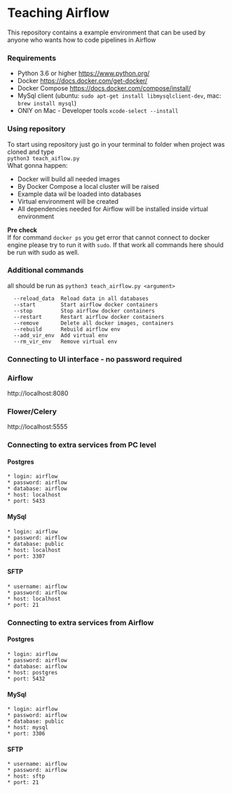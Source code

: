 # Teaching Airflow  
This repository contains a example environment that can be used
by anyone who wants how to code pipelines in Airflow

### Requirements

* Python 3.6 or higher https://www.python.org/
* Docker https://docs.docker.com/get-docker/
* Docker Compose https://docs.docker.com/compose/install/
* MySql client (ubuntu: ``sudo apt-get install libmysqlclient-dev``, mac: ```brew install mysql```)
* ONlY on Mac - Developer tools  ```xcode-select --install``` 

### Using repository
To start using repository just go in your terminal to folder when project was
cloned and type <br/> ```python3 teach_aiflow.py```  
What gonna happen:  
* Docker will build all needed images
* By Docker Compose a local cluster will be raised
* Example data wil be loaded into databases
* Virtual environment will be created
* All dependencies needed for Airflow will be installed inside virtual environment 

**Pre check**  
If for command ```docker ps``` you get error that cannot connect to docker engine
please try to run it with ```sudo```. If that work all commands here should be run with sudo as well.
### Additional commands
all should be run as ```python3 teach_airflow.py <argument>```
```
  --reload_data  Reload data in all databases
  --start        Start airflow docker containers
  --stop         Stop airflow docker containers
  --restart      Restart airflow docker containers
  --remove       Delete all docker images, containers
  --rebuild      Rebuild airflow env
  --add_vir_env  Add virtual env
  --rm_vir_env   Remove virtual env
```

### Connecting to UI interface - no password required

### Airflow
http://localhost:8080

### Flower/Celery
http://localhost:5555

### Connecting to extra services from PC level

#### Postgres
    * login: airflow
    * password: airflow
    * database: airflow
    * host: localhost
    * port: 5433

#### MySql
    * login: airflow
    * password: airflow
    * database: public
    * host: localhost
    * port: 3307

#### SFTP
    * username: airflow
    * password: airflow
    * host: localhost
    * port: 21


### Connecting to extra services from Airflow

#### Postgres
    * login: airflow
    * password: airflow
    * database: airflow
    * host: postgres
    * port: 5432

#### MySql
    * login: airflow
    * password: airflow
    * database: public
    * host: mysql
    * port: 3306

#### SFTP
    * username: airflow
    * password: airflow
    * host: sftp
    * port: 21